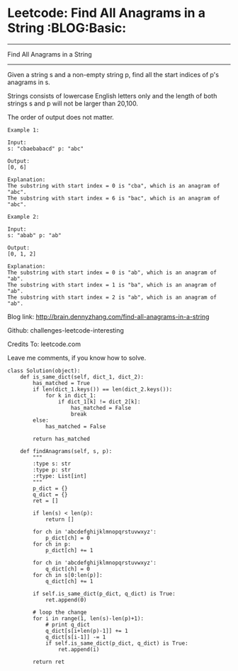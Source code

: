 # Leetcode: Find All Anagrams in a String     :BLOG:Basic:


---

Find All Anagrams in a String  

---

Given a string s and a non-empty string p, find all the start indices of p's anagrams in s.  

Strings consists of lowercase English letters only and the length of both strings s and p will not be larger than 20,100.  

The order of output does not matter.  

    Example 1:
    
    Input:
    s: "cbaebabacd" p: "abc"
    
    Output:
    [0, 6]
    
    Explanation:
    The substring with start index = 0 is "cba", which is an anagram of "abc".
    The substring with start index = 6 is "bac", which is an anagram of "abc".

    Example 2:
    
    Input:
    s: "abab" p: "ab"
    
    Output:
    [0, 1, 2]
    
    Explanation:
    The substring with start index = 0 is "ab", which is an anagram of "ab".
    The substring with start index = 1 is "ba", which is an anagram of "ab".
    The substring with start index = 2 is "ab", which is an anagram of "ab".

Blog link: <http://brain.dennyzhang.com/find-all-anagrams-in-a-string>  

Github: challenges-leetcode-interesting  

Credits To: leetcode.com  

Leave me comments, if you know how to solve.  

    class Solution(object):
        def is_same_dict(self, dict_1, dict_2):
            has_matched = True
            if len(dict_1.keys()) == len(dict_2.keys()):
                for k in dict_1:
                    if dict_1[k] != dict_2[k]:
                        has_matched = False
                        break
            else:
                has_matched = False
    
            return has_matched
    
        def findAnagrams(self, s, p):
            """
            :type s: str
            :type p: str
            :rtype: List[int]
            """
            p_dict = {}
            q_dict = {}
            ret = []
    
            if len(s) < len(p):
                return []
    
            for ch in 'abcdefghijklmnopqrstuvwxyz':
                p_dict[ch] = 0
            for ch in p:
                p_dict[ch] += 1
    
            for ch in 'abcdefghijklmnopqrstuvwxyz':
                q_dict[ch] = 0
            for ch in s[0:len(p)]:
                q_dict[ch] += 1
    
            if self.is_same_dict(p_dict, q_dict) is True:
                ret.append(0)
    
            # loop the change
            for i in range(1, len(s)-len(p)+1):
                # print q_dict
                q_dict[s[i+len(p)-1]] += 1
                q_dict[s[i-1]] -= 1
                if self.is_same_dict(p_dict, q_dict) is True:
                    ret.append(i)
    
            return ret